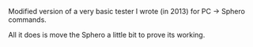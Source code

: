 Modified version of a very basic tester I wrote (in 2013) for PC -> Sphero
commands.

All it does is move the Sphero a little bit to prove its working.
